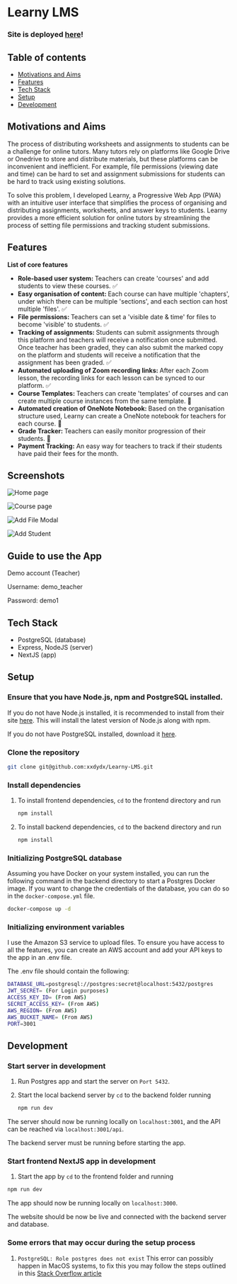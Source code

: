 # Learny LMS

### Site is deployed [here](https://learny-lms.com)!


## Table of contents

- [Motivations and Aims](#motivations-and-aims)
- [Features](#features)
- [Tech Stack](#tech-stack)
- [Setup](#setup)
- [Development](#development)

## Motivations and Aims

The process of distributing worksheets and assignments to students can be a challenge for online tutors. Many tutors rely on platforms like Google Drive or Onedrive to store and distribute materials, but these platforms can be inconvenient and inefficient. For example, file permissions (viewing date and time) can be hard to set and assignment submissions for students can be hard to track using existing solutions.

To solve this problem, I developed Learny, a Progressive Web App (PWA) with an intuitive user interface that simplifies the process of organising and distributing assignments, worksheets, and answer keys to students. Learny provides a more efficient solution for online tutors by streamlining the process of setting file permissions and tracking student submissions.

## Features

<b>List of core features</b>

- <b>Role-based user system: </b>Teachers can create 'courses' and add students to view these courses. ✅
- <b>Easy organisation of content: </b>Each course can have multiple 'chapters', under which there can be multiple 'sections', and each section can host multiple 'files'. ✅
- <b>File permissions: </b>Teachers can set a 'visible date & time' for files to become 'visible' to students. ✅
- <b>Tracking of assignments: </b> Students can submit assignments through this platform and teachers will receive a notification once submitted. Once teacher has been graded, they can also submit the marked copy on the platform and students will receive a notification that the assignment has been graded. ✅
- <b>Automated uploading of Zoom recording links: </b> After each Zoom lesson, the recording links for each lesson can be synced to our platform. ✅
- <b>Course Templates: </b>Teachers can create 'templates' of courses and can create multiple course instances from the same template. 🚧
- <b>Automated creation of OneNote Notebook: </b>Based on the organisation structure used, Learny can create a OneNote notebook for teachers for each course. 🚧
- <b>Grade Tracker: </b> Teachers can easily monitor progression of their students. 🚧
- <b>Payment Tracking:</b> An easy way for teachers to track if their students have paid their fees for the month.

## Screenshots

![Home page](/screenshots/home_page.png)

![Course page](/screenshots/course_page.png)

![Add File Modal](/screenshots/add_file.gif)

![Add Student](/screenshots/add_student.gif)

## Guide to use the App

Demo account (Teacher)

Username: demo_teacher

Password: demo1

## Tech Stack

- PostgreSQL (database)
- Express, NodeJS (server)
- NextJS (app)

## Setup

### Ensure that you have Node.js, npm and PostgreSQL installed.

If you do not have Node.js installed, it is recommended to install from their site [here](https://nodejs.org/en/). This will install the latest version of Node.js along with npm.

If you do not have PostgreSQL installed, download it [here](https://postgresapp.com/downloads.html).

### Clone the repository

```bash
git clone git@github.com:xxdydx/Learny-LMS.git
```

### Install dependencies

1. To install frontend dependencies, `cd` to the frontend directory and run

   ```bash
   npm install
   ```

1. To install backend dependencies, `cd` to the backend directory and run
   ```bash
   npm install
   ```

### Initializing PostgreSQL database

Assuming you have Docker on your system installed, you can run the following command in the backend directory to start a Postgres Docker image. If you want to change the credentials of the database, you can do so in the `docker-compose.yml` file.

```bash
docker-compose up -d
```

### Initializing environment variables

I use the Amazon S3 service to upload files. To ensure you have access to all the features, you can create an AWS account and add your API keys to the app in an .env file.

The .env file should contain the following:

```bash
DATABASE_URL=postgresql://postgres:secret@localhost:5432/postgres
JWT_SECRET= (For Login purposes)
ACCESS_KEY_ID= (From AWS)
SECRET_ACCESS_KEY= (From AWS)
AWS_REGION= (From AWS)
AWS_BUCKET_NAME= (From AWS)
PORT=3001
```

## Development

### Start server in development

1. Run Postgres app and start the server on `Port 5432`.

2. Start the local backend server by `cd` to the backend folder running
   ```bash
   npm run dev
   ```

The server should now be running locally on `localhost:3001`, and the API can be reached via `localhost:3001/api`.

The backend server must be running before starting the app.

### Start frontend NextJS app in development

1. Start the app by `cd` to the frontend folder and running

```bash
npm run dev
```

The app should now be running locally on `localhost:3000`.

The website should be now be live and connected with the backend server and database.

### Some errors that may occur during the setup process

1. `PostgreSQL: Role postgres does not exist`
This error can possibly happen in MacOS systems, to fix this you may follow the steps outlined in this [Stack Overflow article](https://stackoverflow.com/questions/33339246/postgresql-role-postgres-does-not-exist)

